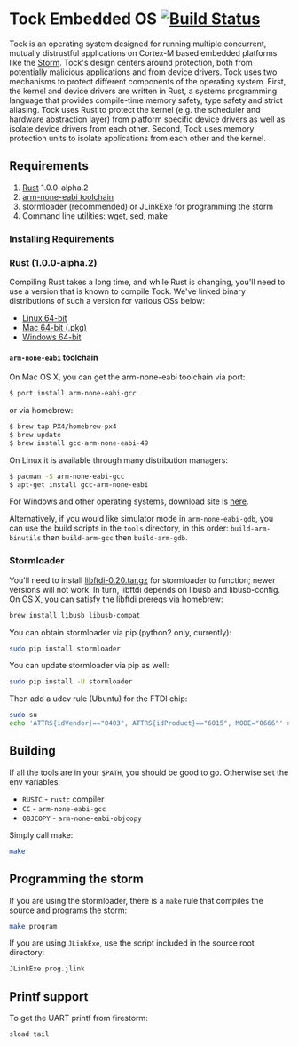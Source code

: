 # Tock Embedded OS [![Build Status](https://travis-ci.org/helena-project/storm.rs.svg?branch=master)](https://travis-ci.org/helena-project/storm.rs)

Tock is an operating system designed for running multiple concurrent, mutually
distrustful applications on Cortex-M based embedded platforms like the
[Storm](http://storm.rocks). Tock's design centers around protection, both from
potentially malicious applications and from device drivers. Tock uses two
mechanisms to protect different components of the operating system. First, the
kernel and device drivers are written in Rust, a systems programming language
that provides compile-time memory safety, type safety and strict aliasing. Tock
uses Rust to protect the kernel (e.g. the scheduler and hardware abstraction
layer) from platform specific device drivers as well as isolate device drivers
from each other. Second, Tock uses memory protection units to isolate
applications from each other and the kernel.

## Requirements

1. [Rust](http://www.rust-lang.org/) 1.0.0-alpha.2
2. [arm-none-eabi toolchain](https://launchpad.net/gcc-arm-embedded/)
3. stormloader (recommended) or JLinkExe for programming the storm
4. Command line utilities: wget, sed, make

### Installing Requirements

### Rust (1.0.0-alpha.2)

Compiling Rust takes a long time, and while Rust is changing, you'll need to use
a version that is known to compile Tock. We've linked binary distributions of
such a version for various OSs below:

  * [Linux 64-bit](https://static.rust-lang.org/dist/rust-1.0.0-alpha.2-x86_64-unknown-linux-gnu.tar.gz)
  * [Mac 64-bit (.pkg)](https://static.rust-lang.org/dist/rust-1.0.0-alpha.2-x86_64-apple-darwin.pkg)
  * [Windows 64-bit](https://static.rust-lang.org/dist/rust-1.0.0-alpha.2-x86_64-pc-windows-gnu.exe)

#### `arm-none-eabi` toolchain

On Mac OS X, you can get the arm-none-eabi toolchain via port:

```bash
$ port install arm-none-eabi-gcc
```

or via homebrew:

```bash
$ brew tap PX4/homebrew-px4
$ brew update
$ brew install gcc-arm-none-eabi-49
```

On Linux it is available through many distribution managers:

```bash
$ pacman -S arm-none-eabi-gcc
$ apt-get install gcc-arm-none-eabi
```

For Windows and other operating systems, download site is
[here](https://launchpad.net/gcc-arm-embedded/+download).

Alternatively, if you would like simulator mode in `arm-none-eabi-gdb`,
you can use the build scripts in the `tools` directory, in this order:
`build-arm-binutils` then `build-arm-gcc` then `build-arm-gdb`.

### Stormloader

You'll need to install
[libftdi-0.20.tar.gz](http://www.intra2net.com/en/developer/libftdi/download/libftdi-0.20.tar.gz)
for stormloader to function; newer versions will not work. In turn, libftdi
depends on libusb and libusb-config. On OS X, you can satisfy the libftdi
prereqs via homebrew:

```bash
brew install libusb libusb-compat
```

You can obtain stormloader via pip (python2 only, currently):

```bash
sudo pip install stormloader
```

You can update stormloader via pip as well:

```bash
sudo pip install -U stormloader
```

Then add a udev rule (Ubuntu) for the FTDI chip:

```bash
sudo su
echo 'ATTRS{idVendor}=="0403", ATTRS{idProduct}=="6015", MODE="0666"' > /etc/udev/rules.d/99-storm.rules
```

## Building

If all the tools are in your `$PATH`, you should be good to go. Otherwise set the env variables:

* `RUSTC` - `rustc` compiler
* `CC` - `arm-none-eabi-gcc`
* `OBJCOPY` - `arm-none-eabi-objcopy`

Simply call make:

```bash
make
```

## Programming the storm

If you are using the stormloader, there is a `make` rule that compiles the
source and programs the storm:

```bash
make program
```

If you are using `JLinkExe`, use the script included in the source root
directory:

```bash
JLinkExe prog.jlink
```

## Printf support

To get the UART printf from firestorm:

```bash
sload tail
```


